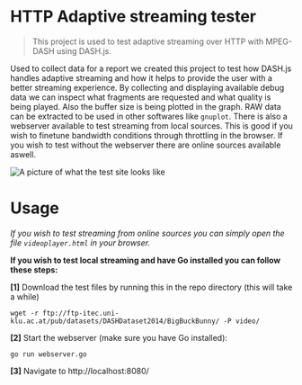 # HTTP Adaptive streaming tester

> This project is used to test adaptive streaming over HTTP with MPEG-DASH using DASH.js. 

Used to collect data for a report we created this project to test how DASH.js handles adaptive streaming and how it helps to provide the user with a better streaming experience. By collecting and displaying available debug data we can inspect what fragments are requested and what quality is being played. Also the buffer size is being plotted in the graph. RAW data can be extracted to be used in other softwares like `gnuplot`. There is also a webserver available to test streaming from local sources. This is good if you wish to finetune bandwidth conditions through throttling in the browser. If you wish to test without the webserver there are online sources available aswell.

![A picture of what the test site looks like](https://rtek.cloud/dash.png)
  
# Usage

*If you wish to test streaming from online sources you can simply open the file `videoplayer.html` in your browser.*

**If you wish to test local streaming and have Go installed you can follow these steps:**

**[1]** Download the test files by running this in the repo directory (this will take a while)

`wget -r ftp://ftp-itec.uni-klu.ac.at/pub/datasets/DASHDataset2014/BigBuckBunny/ -P video/`

**[2]** Start the webserver (make sure you have Go installed):

`go run webserver.go`

**[3]** Navigate to http://localhost:8080/
